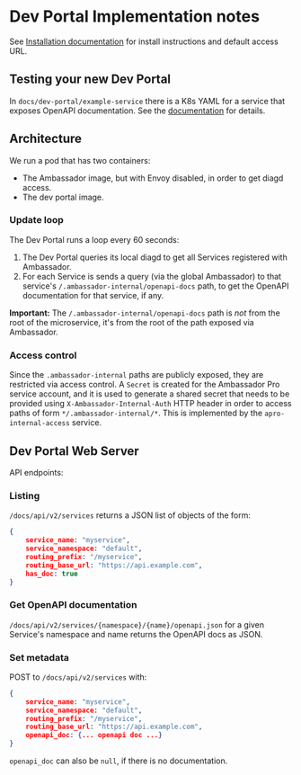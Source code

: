 # Dev Portal Implementation notes

See [Installation documentation](INSTALL.md) for install instructions and default access URL.

## Testing your new Dev Portal

In `docs/dev-portal/example-service` there is a K8s YAML for a service that exposes OpenAPI documentation.
See the [documentation](example-service/README.md) for details.

## Architecture

We run a pod that has two containers:

* The Ambassador image, but with Envoy disabled, in order to get diagd access.
* The dev portal image.

### Update loop

The Dev Portal runs a loop every 60 seconds:

1. The Dev Portal queries its local diagd to get all Services registered with Ambassador.
2. For each Service is sends a query (via the global Ambassador) to that service's `/.ambassador-internal/openapi-docs` path, to get the OpenAPI documentation for that service, if any.

**Important:** The `/.ambassador-internal/openapi-docs` path is _not_ from the root of the microservice, it's from the root of the path exposed via Ambassador.

### Access control

Since the `.ambassador-internal` paths are publicly exposed, they are restricted via access control.
A `Secret` is created for the Ambassador Pro service account, and it is used to generate a shared secret that needs to be provided using `X-Ambassador-Internal-Auth` HTTP header in order to access paths of form `*/.ambassador-internal/*`.
This is implemented by the `apro-internal-access` service.

## Dev Portal Web Server

API endpoints:

### Listing

`/docs/api/v2/services` returns a JSON list of objects of the form:

```json
{
    service_name: "myservice",
    service_namespace: "default",
    routing_prefix: "/myservice",
    routing_base_url: "https://api.example.com",
    has_doc: true
}
```

### Get OpenAPI documentation

`/docs/api/v2/services/{namespace}/{name}/openapi.json` for a given Service's namespace and name returns the OpenAPI docs as JSON.

### Set metadata

POST to `/docs/api/v2/services` with:


```json
{
    service_name: "myservice",
    service_namespace: "default",
    routing_prefix: "/myservice",
    routing_base_url: "https://api.example.com",
    openapi_doc: {... openapi doc ...}
}
```

`openapi_doc` can also be `null`, if there is no documentation.

